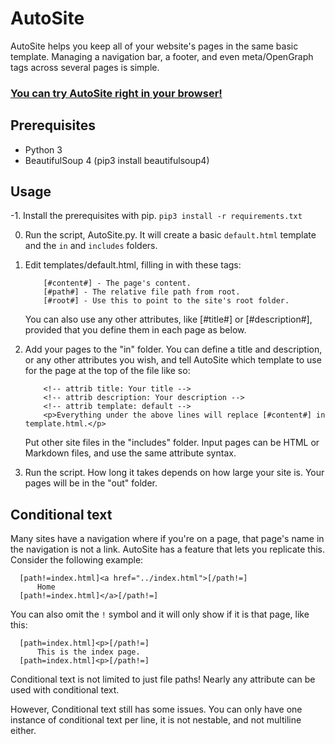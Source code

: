 # AutoSite
AutoSite helps you keep all of your website's pages in the same basic template. Managing a navigation bar, a footer, and even meta/OpenGraph tags across several pages is simple.
### [You can try AutoSite right in your browser!](https://repl.it/@dotcomboom/AutoSite)
## Prerequisites
   - Python 3
   - BeautifulSoup 4 (pip3 install beautifulsoup4)
## Usage
-1. Install the prerequisites with pip. `pip3 install -r requirements.txt`

0. Run the script, AutoSite.py. It will create a basic `default.html` template and the `in` and `includes` folders.
1. Edit templates/default.html, filling in with these tags:

           [#content#] - The page's content.
           [#path#] - The relative file path from root.
           [#root#] - Use this to point to the site's root folder.
           
   You can also use any other attributes, like [#title#] or [#description#], provided that you define them in each page as below.
           
2. Add your pages to the "in" folder.
      You can define a title and description, or any other attributes you wish, and tell AutoSite which template to use for the page at the top of the file like so:
           
           <!-- attrib title: Your title -->
           <!-- attrib description: Your description -->
           <!-- attrib template: default -->
           <p>Everything under the above lines will replace [#content#] in template.html.</p>
              
    Put other site files in the "includes" folder. Input pages can be HTML or Markdown files, and use the same attribute syntax.
    
3. Run the script. How long it takes depends on how large your site is. Your pages will be in the "out" folder.
## Conditional text
Many sites have a navigation where if you're on a page, that page's name in the navigation is not a link. AutoSite has a feature that lets you replicate this. Consider the following example:
	
      [path!=index.html]<a href="../index.html">[/path!=]
          Home
      [path!=index.html]</a>[/path!=]
	
You can also omit the `!` symbol and it will only show if it is that page, like this:

      [path=index.html]<p>[/path!=]
          This is the index page.
      [path=index.html]<p>[/path!=]
	
Conditional text is not limited to just file paths! Nearly any attribute can be used with conditional text.

However, Conditional text still has some issues. You can only have one instance of conditional text per line, it is not nestable, and not multiline either.
